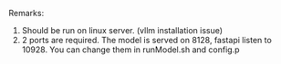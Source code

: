 Remarks:
1. Should be run on linux server. (vllm installation issue)
2. 2 ports are required. The model is served on 8128, fastapi listen to 10928. You can change them in runModel.sh and config.p
